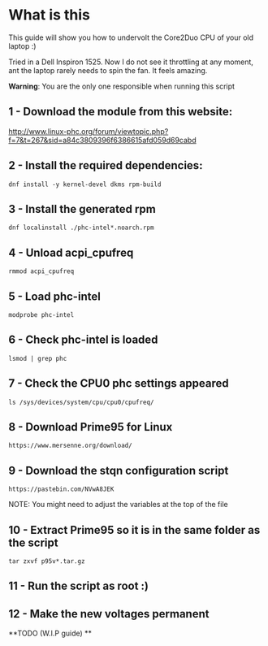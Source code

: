 # What is this

This guide will show you how to undervolt the Core2Duo CPU of your old laptop :)

Tried in a Dell Inspiron 1525. Now I do not see it throttling at any moment, ant the laptop rarely needs to spin the fan. It feels amazing.


**Warning**: You are the only one responsible when running this script

## 1 - Download the module from this website:
http://www.linux-phc.org/forum/viewtopic.php?f=7&t=267&sid=a84c3809396f6386615afd059d69cabd

## 2 - Install the required dependencies:

```
dnf install -y kernel-devel dkms rpm-build
```

## 3 - Install the generated rpm

```
dnf localinstall ./phc-intel*.noarch.rpm
```

## 4 - Unload acpi\_cpufreq

```
rmmod acpi_cpufreq
```

## 5 - Load phc-intel

```
modprobe phc-intel
```

## 6 - Check phc-intel is loaded

```
lsmod | grep phc
```

## 7 - Check the CPU0 phc settings appeared

```
ls /sys/devices/system/cpu/cpu0/cpufreq/
```

## 8 - Download Prime95 for Linux

```
https://www.mersenne.org/download/
```

## 9 - Download the stqn configuration script

```
https://pastebin.com/NVwA8JEK
```

NOTE: You might need to adjust the variables at the top of the file

## 10 - Extract Prime95 so it is in the same folder as the script

```
tar zxvf p95v*.tar.gz
```

## 11 - Run the script as root :)

## 12 - Make the new voltages permanent

**TODO (W.I.P guide) **
